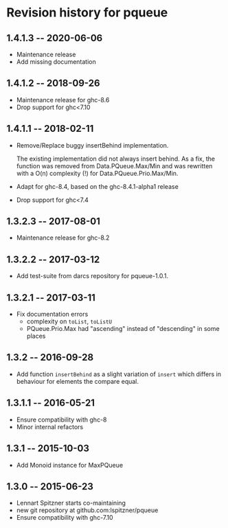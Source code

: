 # Revision history for pqueue

## 1.4.1.3  -- 2020-06-06

  * Maintenance release
  * Add missing documentation

## 1.4.1.2  -- 2018-09-26

  * Maintenance release for ghc-8.6
  * Drop support for ghc<7.10

## 1.4.1.1  -- 2018-02-11

  * Remove/Replace buggy insertBehind implementation.

    The existing implementation did not always insert behind. As a fix,
    the function was removed from Data.PQueue.Max/Min and was rewritten
    with a O(n) complexity (!) for Data.PQueue.Prio.Max/Min.

  * Adapt for ghc-8.4, based on the ghc-8.4.1-alpha1 release
  * Drop support for ghc<7.4

## 1.3.2.3  -- 2017-08-01

  * Maintenance release for ghc-8.2

## 1.3.2.2  -- 2017-03-12

  * Add test-suite from darcs repository for pqueue-1.0.1.

## 1.3.2.1  -- 2017-03-11

  * Fix documentation errors
    - complexity on `toList`, `toListU`
    - PQueue.Prio.Max had "ascending" instead of "descending" in some places

## 1.3.2    -- 2016-09-28

  * Add function `insertBehind` as a slight variation of `insert` which differs
    in behaviour for elements the compare equal.

## 1.3.1.1  -- 2016-05-21

  * Ensure compatibility with ghc-8
  * Minor internal refactors

## 1.3.1    -- 2015-10-03

  * Add Monoid instance for MaxPQueue

## 1.3.0    -- 2015-06-23

  * Lennart Spitzner starts co-maintaining
  * new git repository at github.com:lspitzner/pqueue
  * Ensure compatibility with ghc-7.10
